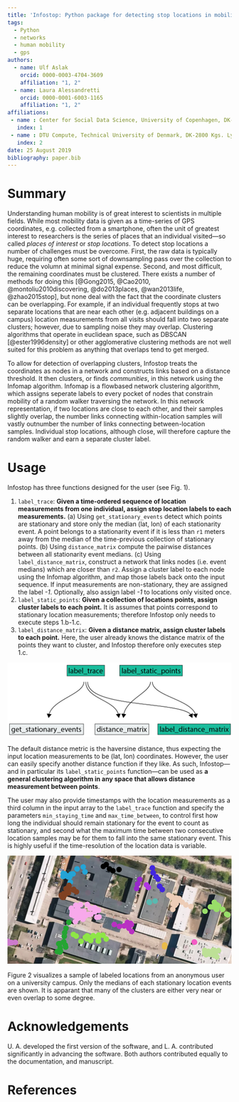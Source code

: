 ```yaml
---
title: 'Infostop: Python package for detecting stop locations in mobility data'
tags:
  - Python
  - networks
  - human mobility
  - gps
authors:
  - name: Ulf Aslak
    orcid: 0000-0003-4704-3609
    affiliation: "1, 2"
  - name: Laura Alessandretti
    orcid: 0000-0001-6003-1165
    affiliation: "1, 2"
affiliations:
 - name : Center for Social Data Science, University of Copenhagen, DK-1353 København K
   index: 1
 - name : DTU Compute, Technical University of Denmark, DK-2800 Kgs. Lyngby
   index: 2
date: 25 August 2019
bibliography: paper.bib
---
```


# Summary

Understanding human mobility is of great interest to scientists in multiple fields. While most mobility data is given as a time-series of GPS coordinates, e.g. collected from a smartphone, often the unit of greatest interest to researchers is the series of places that an individual visited—so called *places of interest* or *stop locations*. To detect stop locations a number of challenges must be overcome. First, the raw data is typically huge, requiring often some sort of downsampling pass over the collection to reduce the volumn at minimal signal expense. Second, and most difficult, the remaining coordinates must be clustered. There exists a number of methods for doing this [@Gong2015, @Cao2010, @montoliu2010discovering, @do2013places, @wan2013life, @zhao2015stop], but none deal with the fact that the coordinate clusters can be overlapping. For example, if an individual frequently stops at two separate locations that are near each other (e.g. adjacent buildings on a campus) location measurements from all visits should fall into two separate clusters; however, due to sampling noise they may overlap. Clustering algorithms that operate in euclidean space, such as DBSCAN [@ester1996density] or other agglomerative clustering methods are not well suited for this problem as anything that overlaps tend to get merged.

To allow for detection of overlapping clusters, Infostop treats the coordinates as nodes in a network and constructs links based on a distance threshold. It then clusters, or finds *communities*, in this network using the Infomap algorithm. Infomap is a flowbased network clustering algorithm, which assigns seperate labels to every pocket of nodes that constrain mobility of a random walker traversing the network. In this network representation, if two locations are close to each other, and their samples slightly overlap, the number links connecting within-location samples will vastly outnumber the number of links connecting between-location samples. Individual stop locations, although close, will therefore capture the random walker and earn a separate cluster label.

# Usage

Infostop has three functions designed for the user (see Fig. 1).

1. `label_trace`: **Given a time-ordered sequence of location measurements from one individual, assign stop location labels to each measurements.** (a) Using `get_stationary_events` detect which points are stationary and store only the median (lat, lon) of each stationarity event. A point belongs to a stationarity event if it is less than `r1` meters away from the median of the time-previous collection of stationary points. (b) Using `distance_matrix` compute the pairwise distances between all stationarity event medians. (c) Using `label_distance_matrix`, construct a network that links nodes (i.e. event medians) which are closer than `r2`. Assign a cluster label to each node using the Infomap algorithm, and map those labels back onto the input sequence. If input measurements are non-stationary, they are assigned the label *-1*. Optionally, also assign label *-1* to locations only visited once.
2. `label_static_points`: **Given a collection of locations points, assign cluster labels to each point.** It is assumes that points correspond to stationary location measurements; therefore Infostop only needs to execute steps 1.b-1.c.
3. `label_distance_matrix`: **Given a distance matrix, assign cluster labels to each point.** Here, the user already knows the distance matrix of the points they want to cluster, and Infostop therefore only executes step 1.c.

![Function dependency network](function_network.png)

The default distance metric is the haversine distance, thus expecting the input location measurements to be (lat, lon) coordinates. However, the user can easily specify another distance function if they like. As such, Infostop—and in particular its `label_static_points` function—can be used as **a general clustering algorithm in any space that allows distance measurement between points**.

The user may also provide timestamps with the location measurements as a third column in the input array to the `label_trace` function and specify the parameters `min_staying_time` and `max_time_between`, to control first how long the individual should remain stationary for the event to count as stationary, and second what the maximum time between two consecutive location samples may be for them to fall into the same stationary event. This is highly useful if the time-resolution of the location data is variable.

![Example of locations detected with Infostop.](infostop_example_map.png)

Figure 2 visualizes a sample of labeled locations from an anonymous user on a university campus. Only the medians of each stationary location events are shown. It is apparant that many of the clusters are either very near or even overlap to some degree.

# Acknowledgements

U. A. developed the first version of the software, and L. A. contributed significantly in advancing the software. Both authors contributed equally to the documentation, and manuscript.

# References